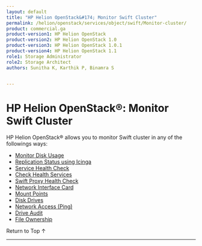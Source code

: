 ```yaml
---
layout: default
title: "HP Helion OpenStack&#174; Monitor Swift Cluster"
permalink: /helion/openstack/services/object/swift/Monitor-cluster/
product: commercial.ga
product-version1: HP Helion OpenStack
product-version2: HP Helion OpenStack 1.0
product-version3: HP Helion OpenStack 1.0.1
product-version4: HP Helion OpenStack 1.1
role1: Storage Administrator
role2: Storage Architect
authors: Sunitha K, Karthik P, Binamra S


---
```

<!--UNDER REVISION-->

<script>

function PageRefresh {
onLoad="window.refresh"
}

PageRefresh();

</script>

<!--
<p style="font-size: small;"> <a href="/helion/openstack/services/object/overview/">&#9664; PREV</a> | <a href="/helion/openstack/services/overview/">&#9650; UP</a> | <a href=" /helion/openstack/services/swift/deployment/"> NEXT &#9654</a> </p>-->


# HP Helion OpenStack&#174;: Monitor Swift Cluster

HP Helion OpenStack&reg; allows you to monitor Swift cluster in any of the followings ways:


* [Monitor Disk Usage]( /helion/openstack/services/object/swift/Monitor-disk/)
* [Replication Status using Icinga](/helion/openstack/services/object/swift/replica-status/)
* [Service Health Check](/helion/openstack/services/object/swift/health-check/)
* [Check Health Services](/helion/openstack/services/object/swift/health-swift-services/)
* [Swift Proxy Health Check]( /helion/openstack/services/object/swift/monitor-swift-proxy-health-checks/)
* [Network Interface Card](/helion/openstack/services/object/swift/monitor-speed-of-NIC/)
* [Mount Points](/helion/openstack/services/object/swift/mount-points/)
* [Disk Drives](/helion/openstack/services/object/swift/disk-drive/)
* [Network Access (Ping)](/helion/openstack/services/object/swift/monitor-network-access-ping/)
* [Drive Audit]( /helion/openstack/services/object/swift/monitor-swift-drive-audit/)
* [File Ownership](/helion/openstack/services/object/swift/file-ownership/)


<a href="#top" style="padding:14px 0px 14px 0px; text-decoration: none;"> Return to Top &#8593; </a>

----
